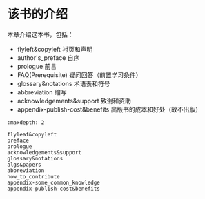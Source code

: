 

<!--
 * @version:
 * @Author:  StevenJokess（蔡舒起） https://github.com/StevenJokess
 * @Date: 2023-05-06 18:56:31
 * @LastEditors:  StevenJokess（蔡舒起） https://github.com/StevenJokess
 * @LastEditTime: 2023-10-31 02:10:28
 * @Description:
 * @Help me: make friends by a867907127@gmail.com and help me get some “foreign” things or service I need in life; 如有帮助，请赞助，失业3年了。![支付宝收款码](https://github.com/StevenJokess/d2rl/blob/master/img/%E6%94%B6.jpg)
 * @TODO::
 * @Reference:
-->
# 该书的介绍

本章介绍这本书，包括：

- flyleft&copyleft 衬页和声明
- author's_preface 自序
- prologue 前言
- FAQ(Prerequisite) 疑问回答（前置学习条件）
- glossary&notations 术语表和符号
- abbreviation 缩写
- acknowledgements&support 致谢和资助
- appendix-publish-cost&benefits 出版书的成本和好处（故不出版）

```toc
:maxdepth: 2

flyleaf&copyleft
preface
prologue
acknowledgements&support
glossary&notations
algs&papers
abbreviation
how_to_contribute
appendix-some_common_knowledge
appendix-publish-cost&benefits
```
